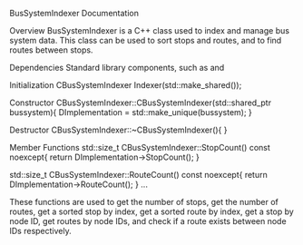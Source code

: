 BusSystemIndexer Documentation

Overview
BusSystemIndexer is a C++ class used to index and manage bus system data. This class can be used to sort stops and routes, and to find routes between stops.

Dependencies
Standard library components, such as<vector> and <algorithm>

Initialization
CBusSystemIndexer Indexer(std::make_shared<CBusSystem>());

Constructor
CBusSystemIndexer::CBusSystemIndexer(std::shared_ptr<CBusSystem> bussystem){
    DImplementation = std::make_unique<SImplementation>(bussystem);
}

Destructor
CBusSystemIndexer::~CBusSystemIndexer(){
}

Member Functions
std::size_t CBusSystemIndexer::StopCount() const noexcept{
    return DImplementation->StopCount();
}

std::size_t CBusSystemIndexer::RouteCount() const noexcept{
    return DImplementation->RouteCount();
}
...

These functions are used to get the number of stops, get the number of routes, get a sorted stop by index, get a sorted route by index, get a stop by node ID, get routes by node IDs, and check if a route exists between node IDs respectively.